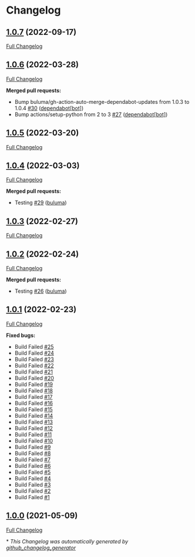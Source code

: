 # Changelog

## [1.0.7](https://github.com/buluma/ansible-role-solr/tree/1.0.7) (2022-09-17)

[Full Changelog](https://github.com/buluma/ansible-role-solr/compare/1.0.6...1.0.7)

## [1.0.6](https://github.com/buluma/ansible-role-solr/tree/1.0.6) (2022-03-28)

[Full Changelog](https://github.com/buluma/ansible-role-solr/compare/1.0.5...1.0.6)

**Merged pull requests:**

- Bump buluma/gh-action-auto-merge-dependabot-updates from 1.0.3 to 1.0.4 [\#30](https://github.com/buluma/ansible-role-solr/pull/30) ([dependabot[bot]](https://github.com/apps/dependabot))
- Bump actions/setup-python from 2 to 3 [\#27](https://github.com/buluma/ansible-role-solr/pull/27) ([dependabot[bot]](https://github.com/apps/dependabot))

## [1.0.5](https://github.com/buluma/ansible-role-solr/tree/1.0.5) (2022-03-20)

[Full Changelog](https://github.com/buluma/ansible-role-solr/compare/1.0.4...1.0.5)

## [1.0.4](https://github.com/buluma/ansible-role-solr/tree/1.0.4) (2022-03-03)

[Full Changelog](https://github.com/buluma/ansible-role-solr/compare/1.0.3...1.0.4)

**Merged pull requests:**

- Testing [\#29](https://github.com/buluma/ansible-role-solr/pull/29) ([buluma](https://github.com/buluma))

## [1.0.3](https://github.com/buluma/ansible-role-solr/tree/1.0.3) (2022-02-27)

[Full Changelog](https://github.com/buluma/ansible-role-solr/compare/1.0.2...1.0.3)

## [1.0.2](https://github.com/buluma/ansible-role-solr/tree/1.0.2) (2022-02-24)

[Full Changelog](https://github.com/buluma/ansible-role-solr/compare/1.0.1...1.0.2)

**Merged pull requests:**

- Testing [\#26](https://github.com/buluma/ansible-role-solr/pull/26) ([buluma](https://github.com/buluma))

## [1.0.1](https://github.com/buluma/ansible-role-solr/tree/1.0.1) (2022-02-23)

[Full Changelog](https://github.com/buluma/ansible-role-solr/compare/1.0.0...1.0.1)

**Fixed bugs:**

- Build Failed [\#25](https://github.com/buluma/ansible-role-solr/issues/25)
- Build Failed [\#24](https://github.com/buluma/ansible-role-solr/issues/24)
- Build Failed [\#23](https://github.com/buluma/ansible-role-solr/issues/23)
- Build Failed [\#22](https://github.com/buluma/ansible-role-solr/issues/22)
- Build Failed [\#21](https://github.com/buluma/ansible-role-solr/issues/21)
- Build Failed [\#20](https://github.com/buluma/ansible-role-solr/issues/20)
- Build Failed [\#19](https://github.com/buluma/ansible-role-solr/issues/19)
- Build Failed [\#18](https://github.com/buluma/ansible-role-solr/issues/18)
- Build Failed [\#17](https://github.com/buluma/ansible-role-solr/issues/17)
- Build Failed [\#16](https://github.com/buluma/ansible-role-solr/issues/16)
- Build Failed [\#15](https://github.com/buluma/ansible-role-solr/issues/15)
- Build Failed [\#14](https://github.com/buluma/ansible-role-solr/issues/14)
- Build Failed [\#13](https://github.com/buluma/ansible-role-solr/issues/13)
- Build Failed [\#12](https://github.com/buluma/ansible-role-solr/issues/12)
- Build Failed [\#11](https://github.com/buluma/ansible-role-solr/issues/11)
- Build Failed [\#10](https://github.com/buluma/ansible-role-solr/issues/10)
- Build Failed [\#9](https://github.com/buluma/ansible-role-solr/issues/9)
- Build Failed [\#8](https://github.com/buluma/ansible-role-solr/issues/8)
- Build Failed [\#7](https://github.com/buluma/ansible-role-solr/issues/7)
- Build Failed [\#6](https://github.com/buluma/ansible-role-solr/issues/6)
- Build Failed [\#5](https://github.com/buluma/ansible-role-solr/issues/5)
- Build Failed [\#4](https://github.com/buluma/ansible-role-solr/issues/4)
- Build Failed [\#3](https://github.com/buluma/ansible-role-solr/issues/3)
- Build Failed [\#2](https://github.com/buluma/ansible-role-solr/issues/2)
- Build Failed [\#1](https://github.com/buluma/ansible-role-solr/issues/1)

## [1.0.0](https://github.com/buluma/ansible-role-solr/tree/1.0.0) (2021-05-09)

[Full Changelog](https://github.com/buluma/ansible-role-solr/compare/968c5e0b803807081057e264c31b2acd7e390783...1.0.0)



\* *This Changelog was automatically generated by [github_changelog_generator](https://github.com/github-changelog-generator/github-changelog-generator)*

